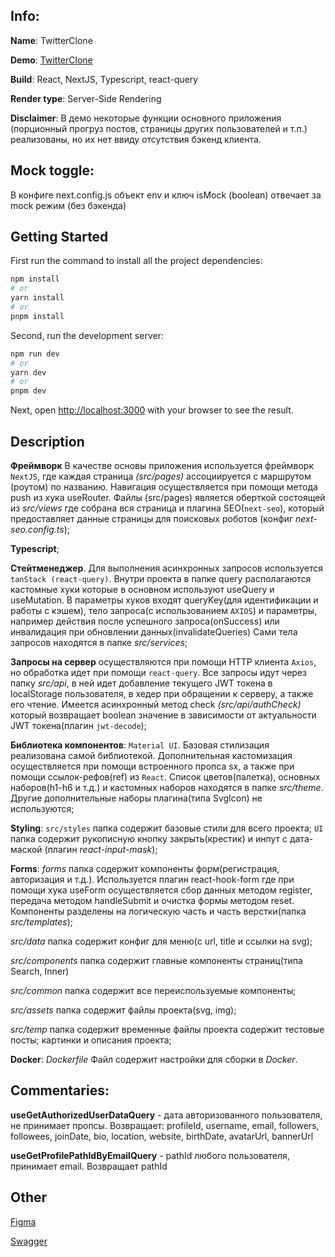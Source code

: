 ## Info:

**Name**: TwitterClone

**Demo**: [TwitterClone](https://twitter-clone-frontend-demo.vercel.app/)

**Build**: React, NextJS, Typescript, react-query

**Render type**: Server-Side Rendering

**Disclaimer**: В демо некоторые функции основного приложения (порционный прогруз постов, страницы других пользователей и т.п.) реализованы, но их нет ввиду отсутствия бэкенд клиента.

## Mock toggle:

В конфиге next.config.js объект env и ключ isMock (boolean) отвечает за mock режим (без бэкенда)



## Getting Started

First run the command to install all the project dependencies:

```bash
npm install
# or
yarn install
# or
pnpm install
```

Second, run the development server:

```bash
npm run dev
# or
yarn dev
# or
pnpm dev
```

Next, open [http://localhost:3000](http://localhost:3000) with your browser to see the result.

## Description

**Фреймворк** В качестве основы приложения используется фреймворк `NextJS`, где каждая страница *(src/pages)* ассоциируется с маршрутом (роутом) по названию. Навигация осуществляется при помощи метода push из хука useRouter. Файлы (src/pages) является оберткой состоящей из *src/views* где собрана вся страница и плагина SEO(`next-seo`), который предоставляет данные страницы для поисковых роботов (конфиг *next-seo.config.ts*);

**Typescript**;

**Стейтменеджер**. Для выполнения асинхронных запросов используется `tanStack (react-query)`. Внутри проекта в папке query располагаются кастомные хуки которые в основном используют useQuery и useMutation. В параметры хуков входят queryKey(для идентификации и работы с кэшем), тело запроса(с использованием `AXIOS`) и параметры, например действия после успешного запроса(onSuccess) или инвалидация при обновлении данных(invalidateQueries) Сами тела запросов находятся в папке *src/services*;

**Запросы на сервер** осуществляются при помощи HTTP клиента `Axios`, но обработка идет при помощи `react-query`. Все запросы идут через папку *src/api*, в ней идет добавление текущего JWT токена в localStorage пользователя, в хедер при обращении к серверу, а также его чтение. Имеется асинхронный метод check *(src/api/authCheck)* который возвращает boolean значение в зависимости от актуальности JWT токена(плагин `jwt-decode`);

**Библиотека компонентов**: `Material UI`. Базовая стилизация реализована самой библиотекой. Дополнительная кастомизация осуществляется при помощи встроенного пропса sx, а также при помощи ссылок-рефов(ref) из `React`. Список цветов(палетка), основных наборов(h1-h6 и т.д.) и кастомных наборов находятся в папке *src/theme*. Другие дополнительные наборы плагина(типа SvgIcon) не используются;

**Styling**: `src/styles` папка содержит базовые стили для всего проекта; `UI` папка содержит рукописную кнопку закрыть(крестик) и инпут с дата-маской (плагин *react-input-mask*);

**Forms**: *forms* папка содержит компоненты форм(регистрация, авторизация и т.д.). Используется плагин react-hook-form где при помощи хука useForm осуществляется сбор данных методом register, передача методом handleSubmit и очистка формы методом reset. Компоненты разделены на логическую часть и часть верстки(папка *src/templates*);

*src/data* папка содержит конфиг для меню(с url, title и ссылки на svg);

*src/components* папка содержит главные компоненты страниц(типа Search, Inner)

*src/common* папка содержит все переиспользуемые компоненты;

*src/assets* папка содержит файлы проекта(svg, img);

*src/temp* папка содержит временные файлы проекта содержит тестовые посты; картинки и описания проекта;

**Docker**: *Dockerfile* Файл содержит настройки для сборки в *Docker*.

## Commentaries:

**useGetAuthorizedUserDataQuery** - дата авторизованного пользователя, не принимает пропсы. Возвращает: profileId, username, email, followers, followees, joinDate, bio, location, website, birthDate, avatarUrl, bannerUrl

**useGetProfilePathIdByEmailQuery** - pathId любого пользователя, принимает email. Возвращает pathId

## Other

[Figma](https://www.figma.com/file/nAWnZ0tbREj1erZ0e6nFsz/UI-Twitter-Web-(Community)?type=design&node-id=0-1&mode=design&t=jA0h6EaNIdxqmBSW-0)

[Swagger](http://localhost:8080/swagger-ui.html)